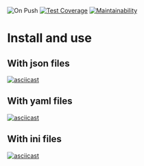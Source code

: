 ![On Push](https://github.com/ssssank/frontend-project-lvl2/workflows/On%20Push/badge.svg)
[![Test Coverage](https://api.codeclimate.com/v1/badges/281b3c593b05dbf63453/test_coverage)](https://codeclimate.com/github/ssssank/frontend-project-lvl2/test_coverage)
[![Maintainability](https://api.codeclimate.com/v1/badges/281b3c593b05dbf63453/maintainability)](https://codeclimate.com/github/ssssank/frontend-project-lvl2/maintainability)

# Install and use
## With json files
[![asciicast](https://asciinema.org/a/8FyW4J3zX5GZMa67MnDMTgxem.svg)](https://asciinema.org/a/8FyW4J3zX5GZMa67MnDMTgxem)

## With yaml files
[![asciicast](https://asciinema.org/a/Zq7Zjs8rptGBZdN66BC74mMXf.svg)](https://asciinema.org/a/Zq7Zjs8rptGBZdN66BC74mMXf)

## With ini files
[![asciicast](https://asciinema.org/a/fX2pz5un6n2g2wiiDJ1ZCCp9c.svg)](https://asciinema.org/a/fX2pz5un6n2g2wiiDJ1ZCCp9c)